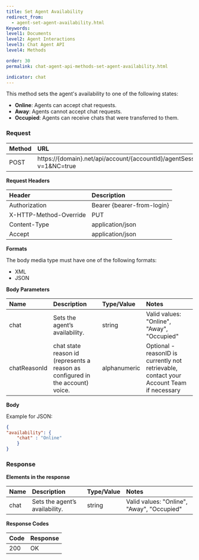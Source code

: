 ```yaml
---
title: Set Agent Availability
redirect_from:
  - agent-set-agent-availability.html
Keywords:
level1: Documents
level2: Agent Interactions
level3: Chat Agent API
level4: Methods

order: 30
permalink: chat-agent-api-methods-set-agent-availability.html

indicator: chat
---
```


This method sets the agent's availability to one of the following states:

- **Online**: Agents can accept chat requests.
- **Away**: Agents cannot accept chat requests.
- **Occupied**: Agents can receive chats that were transferred to them.

### Request

| Method | URL |
| :--- | :--- |
| POST | https://{domain}.net/api/account/{accountId}/agentSession/{agentSessionId}/availability?v=1&NC=true |

**Request Headers**

| Header | Description |
| :--- | :--- |
| Authorization | Bearer {bearer-from-login} |
| X-HTTP-Method-Override | PUT |
| Content-Type | application/json |
| Accept | application/json |

**Formats**

The body media type must have one of the following formats:

- XML
- JSON

**Body Parameters**

| Name | Description | Type/Value | Notes |
| :--- | :--- | :--- | :--- |
| chat | Sets the agent’s availability. | string | Valid values: "Online", "Away", "Occupied"
| chatReasonId           | chat state reason id (represents a reason as configured in the account) voice.                                                                                        | alphanumeric           | Optional - reasonID is currently not retrievable, contact your Account Team if necessary |

**Body**

Example for JSON:

```json
{
"availability": {
    "chat" : "Online"
    }
}

```

### Response

**Elements in the response**

| Name | Description | Type/Value | Notes |
| :--- | :--- | :--- | :--- |
| chat | Sets the agent’s availability. | string | Valid values: "Online", "Away", "Occupied" |

**Response Codes**

| Code | Response |
| :--- | :--- |
| 200 | OK |
